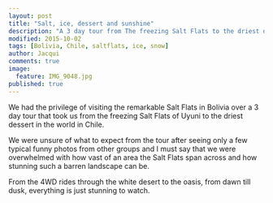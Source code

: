 ```yaml
---
layout: post
title: "Salt, ice, dessert and sunshine"
description: "A 3 day tour from The freezing Salt Flats to the driest dessert in the world"
modified: 2015-10-02
tags: [Bolivia, Chile, saltflats, ice, snow]
author: Jacqui
comments: true
image:
  feature: IMG_9048.jpg
published: true
---
```


We had the privilege of visiting the remarkable Salt Flats in Bolivia over a 3 day tour that took us from the freezing Salt Flats of Uyuni to the driest dessert in the world in Chile.
 
We were unsure of what to expect from the tour after seeing only a few typical funny photos from other groups and I must say that we were overwhelmed with how vast of an area the Salt Flats span across and how stunning such a barren landscape can be.

From the 4WD rides through the white desert to the oasis, from dawn till dusk, everything is just stunning to watch.

<figure>
<a href="../images/IMG_9054.jpg"><img src="../images/th/IMG_9054.jpg" alt=""></a>
<figcaption></figcaption>
<a href="../images/IMG_9095.jpg"><img src="../images/th/IMG_9095.jpg" alt=""></a>
<a href="../images/IMG_9173.jpg"><img src="../images/th/IMG_9173.jpg" alt=""></a>
<a href="../images/IMG_9189.jpg"><img src="../images/th/IMG_9189.jpg" alt=""></a>
<a href="../images/IMG_9210.jpg"><img src="../images/th/IMG_9210.jpg" alt=""></a></figure>
<figure class="half">
	<a href="../images/IMG_4552.jpg"><img src="../images/th/IMG_4552.jpg" alt=""></a>
	<a href="../images/IMG_9035.jpg"><img src="../images/th/IMG_9035.jpg" alt=""></a>
<figcaption></figcaption></figure>
<figure class="half">
	<a href="../images/IMG_4598.jpg"><img src="../images/th/IMG_4598.jpg" alt=""></a>
	<a href="../images/IMG_4609.jpg"><img src="../images/th/IMG_4609.jpg" alt=""></a>
	<a href="../images/IMG_4615.jpg"><img src="../images/th/IMG_4615.jpg" alt=""></a>
	<a href="../images/IMG_4636.jpg"><img src="../images/th/IMG_4636.jpg" alt=""></a>
</figure>
<figure>
<a href="../images/IMG_9247.jpg"><img src="../images/th/IMG_9247.jpg" alt=""></a>
<figcaption></figcaption>
<a href="../images/IMG_9249.jpg"><img src="../images/th/IMG_9249.jpg" alt=""></a>
<a href="../images/IMG_9265.jpg"><img src="../images/th/IMG_9265.jpg" alt=""></a>
<a href="../images/IMG_9263.jpg"><img src="../images/th/IMG_9263.jpg" alt=""></a>
<a href="../images/IMG_9276.jpg"><img src="../images/th/IMG_9276.jpg" alt=""></a>
<a href="../images/IMG_9284.jpg"><img src="../images/th/IMG_9284.jpg" alt=""></a><a href="../images/IMG_9295.jpg"><img src="../images/th/IMG_9295.jpg" alt=""></a>
<a href="../images/IMG_9306.jpg"><img src="../images/th/IMG_9306.jpg" alt=""></a>
<a href="../images/IMG_9332.jpg"><img src="../images/th/IMG_9332.jpg" alt=""></a>
<a href="../images/IMG_9365.jpg"><img src="../images/th/IMG_9365.jpg" alt=""></a></figure>

